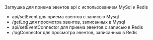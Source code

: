 Заглушка для приема эвентов api с использованием MySql и Redis
 - api/setEvent для приема эвентов с записью Mysql
 - /getLog для просмотра эвентов, записанных в Mysql
 - api/setEventConnector для приема эвентов с записью в Redis
 - /logConnector  для просмотра эвентов, записанных в Redis

